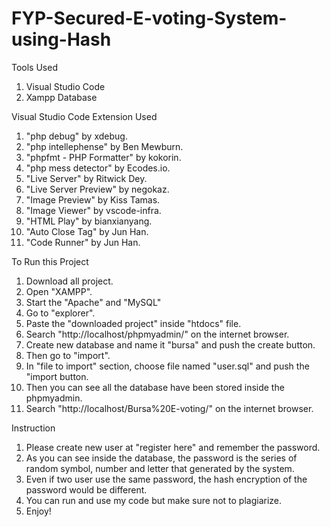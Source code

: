 # FYP-Secured-E-voting-System-using-Hash

Tools Used
1. Visual Studio Code
2. Xampp Database

Visual Studio Code Extension Used
1. "php debug" by xdebug.
2. "php intellephense" by Ben Mewburn.
3. "phpfmt - PHP Formatter" by kokorin.
4. "php mess detector" by Ecodes.io.
5. "Live Server" by Ritwick Dey.
6. "Live Server Preview" by negokaz.
7. "Image Preview" by Kiss Tamas.
8. "Image Viewer" by vscode-infra.
9. "HTML Play" by bianxianyang.
10. "Auto Close Tag" by Jun Han.
11. "Code Runner" by Jun Han.

To Run this Project
1. Download all project.
2. Open "XAMPP".
3. Start the "Apache" and "MySQL"
3. Go to "explorer".
4. Paste the "downloaded project" inside "htdocs" file.
5. Search "http://localhost/phpmyadmin/" on the internet browser.
6. Create new database and name it "bursa" and push the create button.
7. Then go to "import".
8. In "file to import" section, choose file named "user.sql" and push the "import button.
9. Then you can see all the database have been stored inside the phpmyadmin.
10. Search "http://localhost/Bursa%20E-voting/" on the internet browser.

Instruction
1. Please create new user at "register here" and remember the password.
2. As you can see inside the database, the password is the series of random symbol, number and letter that generated by the system.
3. Even if two user use the same password, the hash encryption of the password would be different.
4. You can run and use my code but make sure not to plagiarize.
5. Enjoy!
